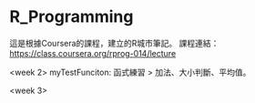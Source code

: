 # R_Programming
這是根據Coursera的課程，建立的R城市筆記。
課程連結：https://class.coursera.org/rprog-014/lecture

<week 2>
myTestFunciton: 函式練習 > 加法、大小判斷、平均值。

<week 3>

